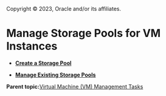 Copyright © 2023, Oracle and/or its affiliates.

# Manage Storage Pools for VM Instances

-   **[Create a Storage Pool](../topics/cockpit-kvm_check_the_storage_pools.md)**  

-   **[Manage Existing Storage Pools](../topics/cockpit-kvm_delete_storage_pool.md)**  


**Parent topic:**[Virtual Machine \(VM\) Management Tasks](../topics/cockpit-kvm.md)

